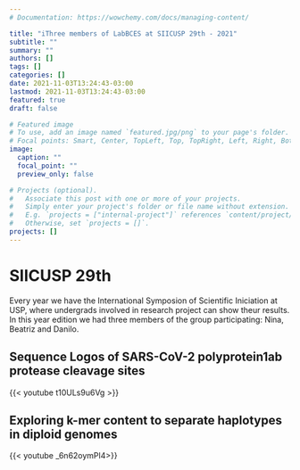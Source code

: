 ```yaml
---
# Documentation: https://wowchemy.com/docs/managing-content/

title: "iThree members of LabBCES at SIICUSP 29th - 2021"
subtitle: ""
summary: ""
authors: []
tags: []
categories: []
date: 2021-11-03T13:24:43-03:00
lastmod: 2021-11-03T13:24:43-03:00
featured: true
draft: false

# Featured image
# To use, add an image named `featured.jpg/png` to your page's folder.
# Focal points: Smart, Center, TopLeft, Top, TopRight, Left, Right, BottomLeft, Bottom, BottomRight.
image:
  caption: ""
  focal_point: ""
  preview_only: false

# Projects (optional).
#   Associate this post with one or more of your projects.
#   Simply enter your project's folder or file name without extension.
#   E.g. `projects = ["internal-project"]` references `content/project/deep-learning/index.md`.
#   Otherwise, set `projects = []`.
projects: []
---
```


# SIICUSP 29th

Every year we have the International Symposion of Scientific Iniciation at USP, where undergrads involved in research project can show theur results. In this year edition we had three members of the group participating: Nina, Beatriz and Danilo.

## Sequence Logos of SARS-CoV-2 polyprotein1ab protease cleavage sites

{{< youtube t10ULs9u6Vg >}}

## Exploring k-mer content to separate haplotypes in diploid genomes

{{< youtube _6n62oymPl4>}}

